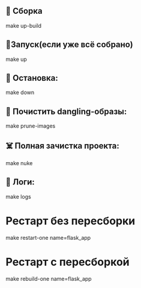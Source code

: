 ## 🚀 Сборка

make up-build

## 🔁Запуск(если уже всё собрано)

make up

## 🛑 Остановка:

make down

## 🧼 Почистить dangling-образы:

make prune-images

## ☠️ Полная зачистка проекта:

make nuke

## 👀 Логи:

make logs

# Рестарт без пересборки

make restart-one name=flask_app

# Рестарт с пересборкой

make rebuild-one name=flask_app
